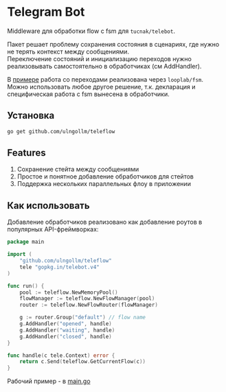 # Telegram Bot
Middleware для обработки flow с fsm для `tucnak/telebot`.

Пакет решает проблему сохранения состояния в сценариях, где нужно не терять контекст между сообщениями.  
Переключение состояний и инициализацию переходов нужно реализовывать самостоятельно в обработчиках (см AddHandler). 

В [примере](example/main.go) работа со переходами реализована через `looplab/fsm`. 
Можно использовать любое другое решение, т.к. декларация и специфическая работа с fsm вынесена в обработчики. 

## Установка
```bash
go get github.com/ulngollm/teleflow
```

## Features
1. Сохранение стейта между сообщениями
2. Простое и понятное добавление обработчиков для стейтов
3. Поддержка нескольких параллельных флоу в приложении

## Как использовать
Добавление обработчиков реализовано как добавление роутов в популярных API-фреймворках:

```go
package main

import (
	"github.com/ulngollm/teleflow"
	tele "gopkg.in/telebot.v4"
)

func run() {
	pool := teleflow.NewMemoryPool()
	flowManager := teleflow.NewFlowManager(pool)
	router := teleflow.NewFlowRouter(flowManager)

	g := router.Group("default") // flow name
	g.AddHandler("opened", handle)
	g.AddHandler("waiting", handle)
	g.AddHandler("closed", handle)
}

func handle(c tele.Context) error {
    return c.Send(teleflow.GetCurrentFlow(c))
}

```
Рабочий пример - в [main.go](example/main.go)

